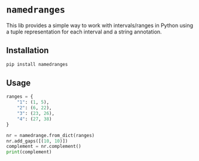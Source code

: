 # `namedranges`

This lib provides a simple way to work with intervals/ranges in Python using a tuple representation for each interval and a string annotation.

## Installation

```bash
pip install namedranges
```

## Usage

```python
ranges = {
    "1": (1, 5),
    "2": (6, 22),
    "3": (23, 26),
    "4": (27, 38)
}

nr = namedrange.from_dict(ranges)
nr.add_gaps([(10, 10)])
complement = nr.complement()
print(complement)
```
